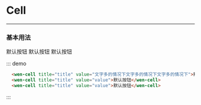 # Cell
----
### 基本用法
<div class="demo-block">
  <div class="mobile-page">
    <wen-navbar right="点我"></wen-navbar>
    <wen-cell title="title" value="文字多的情况下文字多的情况下文字多的情况下">默认按钮</wen-cell>
    <wen-cell title="title" value="value">默认按钮</wen-cell>
    <wen-cell title="title" value="value">默认按钮</wen-cell>
  </div>
</div>

::: demo
```html
  <wen-cell title="title" value="文字多的情况下文字多的情况下文字多的情况下">默认按钮</wen-cell>
  <wen-cell title="title" value="value">默认按钮</wen-cell>
  <wen-cell title="title" value="value">默认按钮</wen-cell>
```
:::